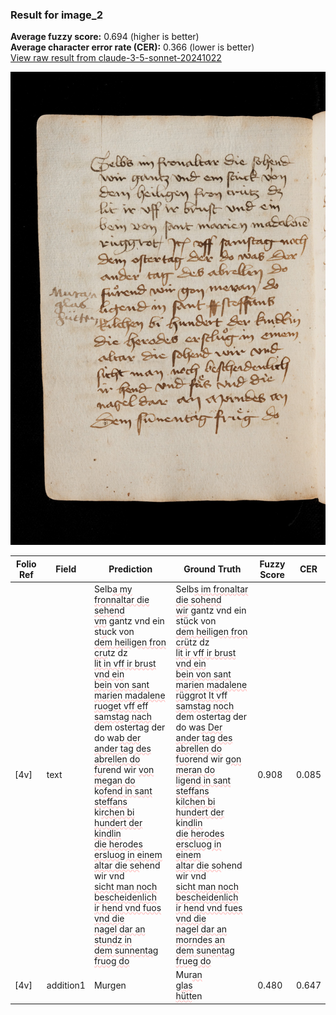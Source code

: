 ### Result for image_2
**Average fuzzy score:** 0.694 (higher is better)<br>**Average character error rate (CER):** 0.366 (lower is better)<br>[View raw result from claude-3-5-sonnet-20241022](https://github.com/RISE-UNIBAS/humanities_data_benchmark/blob/main/results/2025-10-24/T0288/request_T0288_image_2.json)

<img src="https://github.com/RISE-UNIBAS/humanities_data_benchmark/blob/main/benchmarks/medieval_manuscripts/images/image_2.jpg?raw=true" alt="image_2" width="800px">

<style>
.diff { text-decoration: underline; text-decoration-color: #ffcccc; text-decoration-style: wavy; }
</style>

| Folio Ref | Field | Prediction | Ground Truth | Fuzzy Score | CER |
|-----------|-------|------------|--------------|-------------|-----|
| [4v] | text | Selb<span class="diff">a my fronnaltar die sehend<br>vm</span> gantz vnd ein st<span class="diff">u</span>ck von<br><span class="diff">dem heiligen fron cru</span>tz dz<br><span class="diff">lit in vff ir brust vnd ein<br>bein von sant marien madalene<br>ruoget vff eff samstag nach<br></span>dem ostertag der do wa<span class="diff">b der<br>ander tag des abrellen do<br>fu</span>rend wir <span class="diff">von megan do<br></span>k<span class="diff">ofend in sant steffans<br></span>ki<span class="diff">rchen bi hundert der kindlin<br>die herodes ersluog in einem<br>altar die se</span>hend wir vnd<br><span class="diff">sicht man noch bescheidenlich<br>ir hend vnd fuos vnd die<br>nagel dar an stundz in<br>dem sunnentag fruog do</span> | Selb<span class="diff">s im fronaltar die sohend<br> wir</span> gantz vnd ein st<span class="diff">ü</span>ck von<br><span class="diff"> dem heiligen fron crü</span>tz dz<br><span class="diff"> lit ir vff ir brust vnd ein<br> bein von sant marien madalene<br> rüggrot It vff samstag noch<br> </span>dem ostertag der do wa<span class="diff">s Der<br> ander tag des abrellen do<br> fuo</span>rend wir <span class="diff">gon meran do<br> ligend in sant steffans<br> </span>k<span class="diff">ilchen bi hundert der </span>ki<span class="diff">ndlin<br> die herodes erscluog in einem<br> altar die so</span>hend wir vnd<br><span class="diff"> sicht man noch bescheidenlich<br> ir hend vnd fues vnd die<br> nagel dar an morndes an<br> dem sunentag frueg do</span> | 0.908 | 0.085 |
| [4v] | addition1 | Murgen | Mur<span class="diff">an<br> </span>g<span class="diff">las<br> hütt</span>en | 0.480 | 0.647 |
